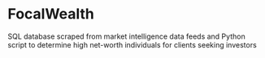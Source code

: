 # FocalWealth
SQL database scraped from market intelligence data feeds and Python script to determine high net-worth individuals for clients seeking investors
